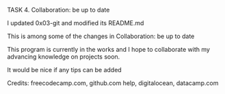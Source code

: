 TASK 4. Collaboration: be up to date

I updated 0x03-git and modified its README.md

This is among some of the changes in Collaboration: be up to date

This program is currently in the works and I hope to collaborate with my advancing knowledge on projects soon.

It would be nice if any tips can be added

Credits: freecodecamp.com, github.com help, digitalocean, datacamp.com
